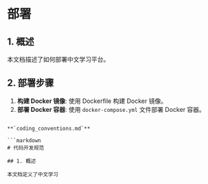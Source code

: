 # 部署

## 1. 概述

本文档描述了如何部署中文学习平台。

## 2. 部署步骤

1.  **构建 Docker 镜像**:  使用 Dockerfile 构建 Docker 镜像。
2.  **部署 Docker 容器**: 使用 `docker-compose.yml` 文件部署 Docker 容器。
```

**`coding_conventions.md`**

```markdown
# 代码开发规范

## 1. 概述

本文档定义了中文学习